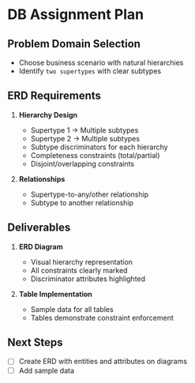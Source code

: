 # DB Assignment Plan

## Problem Domain Selection
- Choose business scenario with natural hierarchies
- Identify `two supertypes` with clear subtypes

## ERD Requirements
1. **Hierarchy Design**
   - Supertype 1 → Multiple subtypes
   - Supertype 2 → Multiple subtypes
   - Subtype discriminators for each hierarchy
   - Completeness constraints (total/partial)
   - Disjoint/overlapping constraints

2. **Relationships**
   - Supertype-to-any/other relationship
   - Subtype to another relationship

## Deliverables
1. **ERD Diagram**
   - Visual hierarchy representation
   - All constraints clearly marked
   - Discriminator attributes highlighted

2. **Table Implementation**
   - Sample data for all tables
   - Tables demonstrate constraint enforcement

## Next Steps
- [ ] Create ERD with entities and attributes on diagrams
- [ ] Add sample data
